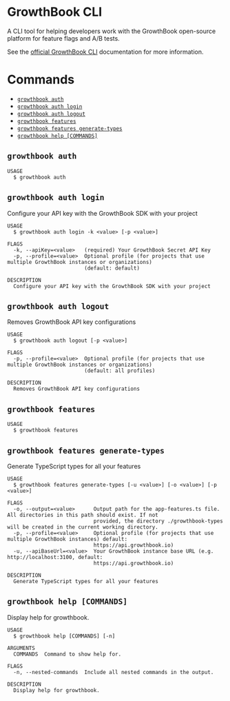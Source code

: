 # GrowthBook CLI

A CLI tool for helping developers work with the GrowthBook open-source platform for feature flags and A/B tests. 

See the [official GrowthBook CLI](https://docs.growthbook.io/tools/cli) documentation for more information.

# Commands

<!-- commands -->
* [`growthbook auth`](#growthbook-auth)
* [`growthbook auth login`](#growthbook-auth-login)
* [`growthbook auth logout`](#growthbook-auth-logout)
* [`growthbook features`](#growthbook-features)
* [`growthbook features generate-types`](#growthbook-features-generate-types)
* [`growthbook help [COMMANDS]`](#growthbook-help-commands)

## `growthbook auth`

```
USAGE
  $ growthbook auth
```



## `growthbook auth login`

Configure your API key with the GrowthBook SDK with your project

```
USAGE
  $ growthbook auth login -k <value> [-p <value>]

FLAGS
  -k, --apiKey=<value>   (required) Your GrowthBook Secret API Key
  -p, --profile=<value>  Optional profile (for projects that use multiple GrowthBook instances or organizations)
                         (default: default)

DESCRIPTION
  Configure your API key with the GrowthBook SDK with your project
```

## `growthbook auth logout`

Removes GrowthBook API key configurations

```
USAGE
  $ growthbook auth logout [-p <value>]

FLAGS
  -p, --profile=<value>  Optional profile (for projects that use multiple GrowthBook instances or organizations)
                         (default: all profiles)

DESCRIPTION
  Removes GrowthBook API key configurations
```

## `growthbook features`

```
USAGE
  $ growthbook features
```



## `growthbook features generate-types`

Generate TypeScript types for all your features

```
USAGE
  $ growthbook features generate-types [-u <value>] [-o <value>] [-p <value>]

FLAGS
  -o, --output=<value>      Output path for the app-features.ts file. All directories in this path should exist. If not
                            provided, the directory ./growthbook-types will be created in the current working directory.
  -p, --profile=<value>     Optional profile (for projects that use multiple GrowthBook instances) default:
                            https://api.growthbook.io)
  -u, --apiBaseUrl=<value>  Your GrowthBook instance base URL (e.g. http://localhost:3100, default:
                            https://api.growthbook.io)

DESCRIPTION
  Generate TypeScript types for all your features
```

## `growthbook help [COMMANDS]`

Display help for growthbook.

```
USAGE
  $ growthbook help [COMMANDS] [-n]

ARGUMENTS
  COMMANDS  Command to show help for.

FLAGS
  -n, --nested-commands  Include all nested commands in the output.

DESCRIPTION
  Display help for growthbook.
```


<!-- commandsstop -->
